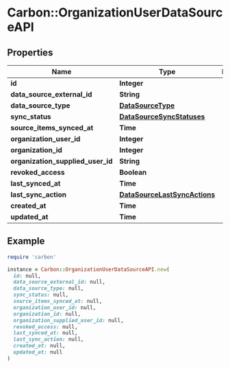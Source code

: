 # Carbon::OrganizationUserDataSourceAPI

## Properties

| Name | Type | Description | Notes |
| ---- | ---- | ----------- | ----- |
| **id** | **Integer** |  |  |
| **data_source_external_id** | **String** |  |  |
| **data_source_type** | [**DataSourceType**](DataSourceType.md) |  |  |
| **sync_status** | [**DataSourceSyncStatuses**](DataSourceSyncStatuses.md) |  |  |
| **source_items_synced_at** | **Time** |  |  |
| **organization_user_id** | **Integer** |  |  |
| **organization_id** | **Integer** |  |  |
| **organization_supplied_user_id** | **String** |  |  |
| **revoked_access** | **Boolean** |  |  |
| **last_synced_at** | **Time** |  |  |
| **last_sync_action** | [**DataSourceLastSyncActions**](DataSourceLastSyncActions.md) |  |  |
| **created_at** | **Time** |  |  |
| **updated_at** | **Time** |  |  |

## Example

```ruby
require 'carbon'

instance = Carbon::OrganizationUserDataSourceAPI.new(
  id: null,
  data_source_external_id: null,
  data_source_type: null,
  sync_status: null,
  source_items_synced_at: null,
  organization_user_id: null,
  organization_id: null,
  organization_supplied_user_id: null,
  revoked_access: null,
  last_synced_at: null,
  last_sync_action: null,
  created_at: null,
  updated_at: null
)
```

